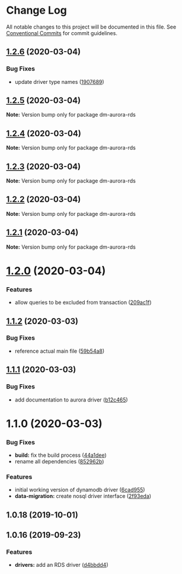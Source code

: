 # Change Log

All notable changes to this project will be documented in this file.
See [Conventional Commits](https://conventionalcommits.org) for commit guidelines.

## [1.2.6](https://github.com/theBenForce/data-migration/compare/dm-aurora-rds@1.2.5...dm-aurora-rds@1.2.6) (2020-03-04)


### Bug Fixes

* update driver type names ([1907689](https://github.com/theBenForce/data-migration/commit/19076899a0124527973006d53ea6d8ec677472c6))





## [1.2.5](https://github.com/theBenForce/data-migration/compare/dm-aurora-rds@1.2.4...dm-aurora-rds@1.2.5) (2020-03-04)

**Note:** Version bump only for package dm-aurora-rds





## [1.2.4](https://github.com/theBenForce/data-migration/compare/dm-aurora-rds@1.2.3...dm-aurora-rds@1.2.4) (2020-03-04)

**Note:** Version bump only for package dm-aurora-rds





## [1.2.3](https://github.com/theBenForce/data-migration/compare/dm-aurora-rds@1.2.2...dm-aurora-rds@1.2.3) (2020-03-04)

**Note:** Version bump only for package dm-aurora-rds





## [1.2.2](https://github.com/theBenForce/data-migration/compare/dm-aurora-rds@1.2.1...dm-aurora-rds@1.2.2) (2020-03-04)

**Note:** Version bump only for package dm-aurora-rds





## [1.2.1](https://github.com/theBenForce/data-migration/compare/dm-aurora-rds@1.2.0...dm-aurora-rds@1.2.1) (2020-03-04)

**Note:** Version bump only for package dm-aurora-rds





# [1.2.0](https://github.com/theBenForce/data-migration/compare/dm-aurora-rds@1.1.2...dm-aurora-rds@1.2.0) (2020-03-04)


### Features

* allow queries to be excluded from transaction ([209ac1f](https://github.com/theBenForce/data-migration/commit/209ac1fc98a98f065354e7397c858701ea322c8d))





## [1.1.2](https://github.com/theBenForce/data-migration/compare/dm-aurora-rds@1.1.1...dm-aurora-rds@1.1.2) (2020-03-03)


### Bug Fixes

* reference actual main file ([59b54a8](https://github.com/theBenForce/data-migration/commit/59b54a87dceda032761bcdc39ff4f3ae19eb968c))





## [1.1.1](https://github.com/theBenForce/data-migration/compare/dm-aurora-rds@1.1.0...dm-aurora-rds@1.1.1) (2020-03-03)


### Bug Fixes

* add documentation to aurora driver ([b12c465](https://github.com/theBenForce/data-migration/commit/b12c4650313135d8bf81e332f8810c7a05b1227f))





# 1.1.0 (2020-03-03)


### Bug Fixes

* **build:** fix the build process ([44a1dee](https://github.com/theBenForce/data-migration/commit/44a1dee9335b7d291ec7f82250c49836f80e8873))
* rename all dependencies ([852962b](https://github.com/theBenForce/data-migration/commit/852962b38478a0c9bcf3d9a356bdbbab7959e95f))


### Features

* initial working version of dynamodb driver ([6cad955](https://github.com/theBenForce/data-migration/commit/6cad955c73e9e100fff99e54110fd20b7d38c335))
* **data-migration:** create nosql driver interface ([2f93eda](https://github.com/theBenForce/data-migration/commit/2f93edae8e5812e28fd998a876068e61b94b3df3))



## 1.0.18 (2019-10-01)



## 1.0.16 (2019-09-23)


### Features

* **drivers:** add an RDS driver ([d4bbdd4](https://github.com/theBenForce/data-migration/commit/d4bbdd49fa83061fd3aaf50eff060f57a6c4a08d))
